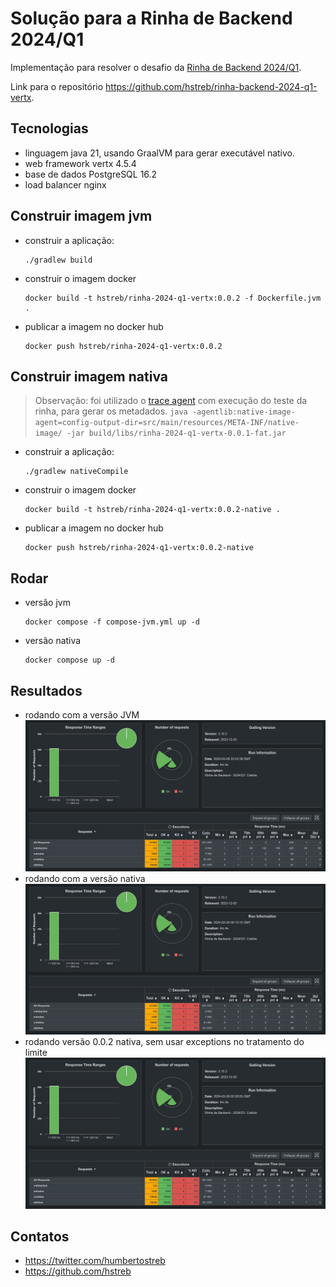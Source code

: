 # Solução para a Rinha de Backend 2024/Q1

Implementação para resolver o desafio da [Rinha de Backend 2024/Q1](https://github.com/zanfranceschi/rinha-de-backend-2024-q1).

Link para o repositório https://github.com/hstreb/rinha-backend-2024-q1-vertx.

## Tecnologias

- linguagem java 21, usando GraalVM para gerar executável nativo.
- web framework vertx 4.5.4
- base de dados PostgreSQL 16.2
- load balancer nginx

## Construir imagem jvm

- construir a aplicação:

    ```shell
    ./gradlew build
    ```

- construir o imagem docker

    ````shell
    docker build -t hstreb/rinha-2024-q1-vertx:0.0.2 -f Dockerfile.jvm .
    ````

- publicar a imagem no docker hub

    ````shell
    docker push hstreb/rinha-2024-q1-vertx:0.0.2
    ````

## Construir imagem nativa

> Observação: foi utilizado o [trace agent](https://www.graalvm.org/latest/reference-manual/native-image/metadata/AutomaticMetadataCollection/) com execução do teste da rinha, para gerar os metadados.
> `java -agentlib:native-image-agent=config-output-dir=src/main/resources/META-INF/native-image/ -jar build/libs/rinha-2024-q1-vertx-0.0.1-fat.jar`

- construir a aplicação:

    ```shell
    ./gradlew nativeCompile
    ```

- construir o imagem docker

    ````shell
    docker build -t hstreb/rinha-2024-q1-vertx:0.0.2-native .
    ````

- publicar a imagem no docker hub

    ````shell
    docker push hstreb/rinha-2024-q1-vertx:0.0.2-native
    ````

## Rodar

- versão jvm

  ```shell
  docker compose -f compose-jvm.yml up -d
  ```

- versão nativa

  ```shell
  docker compose up -d
  ```

## Resultados

- rodando com a versão JVM
  ![img.png](docs/execucao-jvm-1.png)
- rodando com a versão nativa
  ![img.png](docs/execucao-native-1.png)
- rodando versão 0.0.2 nativa, sem usar exceptions no tratamento do limite
  ![img.png](docs/execucao-native-2.png)

## Contatos

- https://twitter.com/humbertostreb
- https://github.com/hstreb